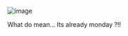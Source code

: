 ![image](https://github.com/nishant-singh-pst/nishant-singh-pst/assets/97951134/360f5c43-8c88-4f3e-b3d8-450eb5de2523)

What do mean... 
Its already monday ?!!
